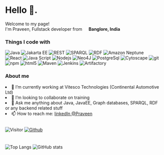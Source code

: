 <h1>Hello 👋.</h1>

 
<p>Welcome to my page! </br> I'm Praveen, Fullstack developer from <img src="https://upload.wikimedia.org/wikipedia/en/4/41/Flag_of_India.svg" width="13"/> <b>Banglore, India</b> </p>
<h3>Things I code with</h3>
<p>
  <img alt="Java" src="https://img.shields.io/badge/-Java-45b8d8?style=flat-square&logo=java&logoColor=white" />
  <img alt="Jakarta EE" src="https://img.shields.io/badge/-J2EE-8DD6F9?style=flat-square&logo=java&logoColor=white" />
  <img alt="REST" src="https://img.shields.io/badge/-REST-764ABC?style=flat-square&logo=restapi&logoColor=white" />
  <img alt="SPARQL" src="https://img.shields.io/badge/-SPARQL-db7092?style=flat-square&logo=linkeddata&logoColor=white" />
  <img alt="RDF" src="https://img.shields.io/badge/-RDF-13aa52?style=flat-square&logo=rdf&logoColor=white" />
  <img alt="Amazon Neptune" src="https://img.shields.io/badge/-AWS-13aa52?style=flat-square&logo=aws&logoColor=white" /> 
  <img alt="React" src="https://img.shields.io/badge/-react-43853d?style=flat-square&logo=React&logoColor=white" />
  <img alt="Java Script" src="https://img.shields.io/badge/-JavaScript-007ACC?style=flat-square&logo=javascript&logoColor=white" />
  <img alt="Nodejs" src="https://img.shields.io/badge/-Nodejs-43853d?style=flat-square&logo=Node.js&logoColor=white" />
  <img alt="Neo4J" src="https://img.shields.io/badge/-Neo4J-43853d?style=flat-square&logo=neo4j&logoColor=white" />
  <img alt="PostgreSql" src="https://img.shields.io/badge/-PostgreSql-43853d?style=flat-square&logo=PostgreSql&logoColor=white" />
  <img alt="Cytoscape" src="https://img.shields.io/badge/-Cytoscape.js-E10098?style=flat-square&logo=cytoscapejs&logoColor=white" />
  <img alt="git" src="https://img.shields.io/badge/-Git-F05032?style=flat-square&logo=git&logoColor=white" />
  <img alt="npm" src="https://img.shields.io/badge/-NPM-CB3837?style=flat-square&logo=npm&logoColor=white" />
  <img alt="html5" src="https://img.shields.io/badge/-HTML5-E34F26?style=flat-square&logo=html5&logoColor=white" />
  <img alt="Maven" src="https://img.shields.io/badge/-Maven-E34F26?style=flat-square&logo=maven&logoColor=white" />
  <img alt="Jenkins" src="https://img.shields.io/badge/-Jenkins-E34F26?style=flat-square&logo=jenkins&logoColor=white" />
  <img alt="Artifactory" src="https://img.shields.io/badge/-Artifactory-E34F26?style=flat-square&logo=artifactory&logoColor=white" />
</p>
<h3>About me</h3>
<ui>
  <li>
🔭 I’m currently working at Vitesco Technologies (Continental Automotive Ltd)
  </li>
   <li>
👯 I’m looking to collaborate on training
   </li>
   <li>
💬 Ask me anything about Java, JavaEE, Graph databases, SPARQL, RDF or any backend related stuff
     </li>
   <li>
     📫 How to reach me: <a href="https://www.linkedin.com/in/praveen-kumar-18a7aa169/"> linkedIn @Praveen </a>
     </li>
  </ui>
  
##
![Visitor](https://visitor-badge.laobi.icu/badge?page_id=Praveen3134) 
[![Github](https://img.shields.io/github/followers/Praveen3134?label=Follow&style=social)](https://github.com/Praveen3134)
#
![Top Langs](https://github-readme-stats.vercel.app/api/top-langs/?username=Praveen3134&theme=tokyonight)
![GitHub stats](https://github-readme-stats.vercel.app/api?username=Praveen3134&show_icons=true&theme=tokyonight)
